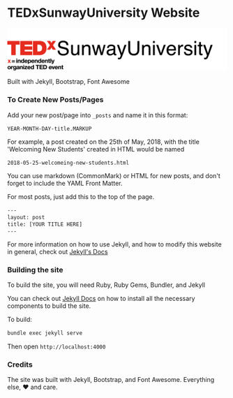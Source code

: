 # TEDxSunwayUniversity Website

![](/images/tedxsu-logo-main.png)

Built with Jekyll, Bootstrap, Font Awesome

### To Create New Posts/Pages

Add your new post/page into `_posts` and name it in this format:

```
YEAR-MONTH-DAY-title.MARKUP
```

For example, a post created on the 25th of May, 2018, with the title 'Welcoming New Students' created in HTML would be named

```
2018-05-25-welcomeing-new-students.html
```

You can use markdown (CommonMark) or HTML for new posts, and don't forget to include the YAML Front Matter.

For most posts, just add this to the top of the page.

```
---
layout: post
title: [YOUR TITLE HERE]
---
```

For more information on how to use Jekyll, and how to modify this website in general, check out [Jekyll's Docs](https://jekyllrb.com/docs/home/)


### Building the site

To build the site, you will need Ruby, Ruby Gems, Bundler, and Jekyll

You can check out [Jekyll Docs](https://jekyllrb.com/docs/home/) on how to install all the necessary components to build the site.

To build:

```bash
bundle exec jekyll serve
```

Then open `http://localhost:4000`

### Credits

The site was built with Jekyll, Bootstrap, and Font Awesome. Everything else, :heart: and care.

